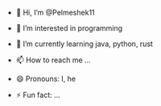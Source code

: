 - 👋 Hi, I’m @Pelmeshek11
- 👀 I’m interested in programming
- 🌱 I’m currently learning java, python, rust
 
- 📫 How to reach me ...
- 😄 Pronouns: I, he
- ⚡ Fun fact: ...

<!---
Pelmeshek11/Pelmeshek11 is a ✨ special ✨ repository because its `README.md` (this file) appears on your GitHub profile.
You can click the Preview link to take a look at your changes.
--->
